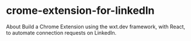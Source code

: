# crome-extension-for-linkedln
About Build a Chrome Extension using the wxt.dev framework, with React, to automate connection requests on LinkedIn.
